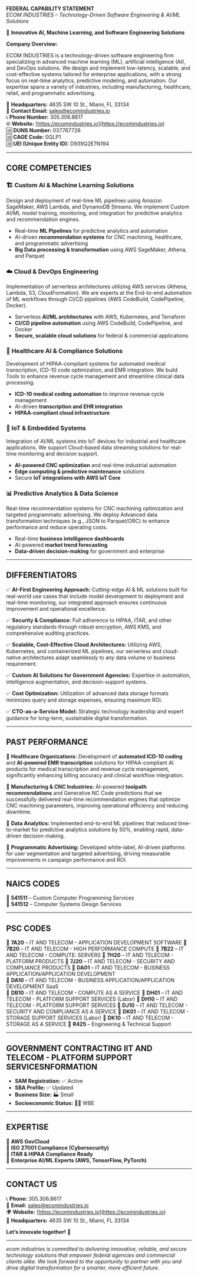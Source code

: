 **FEDERAL CAPABILITY STATEMENT**  
_ECOM INDUSTRIES – Technology-Driven Software Engineering & AI/ML Solutions_

🚀 **Innovative AI, Machine Learning, and Software Engineering Solutions**

**Company Overview:**

ECOM INDUSTRIES is a technology-driven software engineering firm specializing in advanced machine learning (ML), artificial intelligence (AI), and DevOps solutions. We design and implement low-latency, scalable, and cost-effective systems tailored for enterprise applications, with a strong focus on real-time analytics, predictive modeling, and automation. Our expertise spans a variety of industries, including manufacturing, healthcare, retail, and programmatic advertising.

📍 **Headquarters:** 4635 SW 10 St., Miami, FL 33134  
📧 **Contact Email:** sales@ecomindustries.io  
📞 **Phone Number:** 305.306.8617  
🌐 **Website:** [https://ecomindustries.io](https://ecomindustries.io)  
🆔 **DUNS Number:** 037767728  
🆔 **CAGE Code:** 0QLP1  
🆔 **UEI (Unique Entity ID):** D939Q2E7N194

---

## **CORE COMPETENCIES**

### 🏗️ **Custom AI & Machine Learning Solutions**

Design and deployment of real-time ML pipelines using Amazon SageMaker, AWS Lambda, and DynamoDB Streams. We implement Custom AI/ML model training, monitoring, and integration for predictive analytics and recommendation engines.

-   Real-time **ML Pipelines** for predictive analytics and automation
-   AI-driven **recommendation systems** for CNC machining, healthcare, and programmatic advertising
-   **Big Data processing & transformation** using AWS SageMaker, Athena, and Parquet

### ☁️ **Cloud & DevOps Engineering**

Implementation of serverless architectures utilizing AWS services (Athena, Lambda, S3, CloudFormation). We are experts at the End-to-end automation of ML workflows through CI/CD pipelines (AWS CodeBuild, CodePipeline, Docker).

-   Serverless **AI/ML architectures** with AWS, Kubernetes, and Terraform
-   **CI/CD pipeline automation** using AWS CodeBuild, CodePipeline, and Docker
-   **Secure, scalable cloud solutions** for federal & commercial applications

### 🏥 **Healthcare AI & Compliance Solutions**

Development of HIPAA-compliant systems for automated medical transcription, ICD-10 code optimization, and EMR integration. We build Tools to enhance revenue cycle management and streamline clinical data processing.

-   **ICD-10 medical coding automation** to improve revenue cycle management
-   AI-driven **transcription and EHR integration**
-   **HIPAA-compliant cloud infrastructure**

### 🔧 **IoT & Embedded Systems**

Integration of AI/ML systems into IoT devices for industrial and healthcare applications. We support Cloud-based data streaming solutions for real-time monitoring and decision support.

-   **AI-powered CNC optimization** and real-time industrial automation
-   **Edge computing & predictive maintenance** solutions
-   Secure **IoT integrations with AWS IoT Core**

### 📊 **Predictive Analytics & Data Science**

Real-time recommendation systems for CNC machining optimization and targeted programmatic advertising. We deploy Advanced data transformation techniques (e.g., JSON to Parquet/ORC) to enhance performance and reduce operating costs.

-   Real-time **business intelligence dashboards**
-   AI-powered **market trend forecasting**
-   **Data-driven decision-making** for government and enterprise

---

## **DIFFERENTIATORS**

✅ **AI-First Engineering Approach:** Cutting-edge AI & ML solutions built for real-world use cases that include model development to deployment and real-time monitoring, our integrated approach ensures continuous improvement and operational excellence.

✅ **Security & Compliance:** Full adherence to HIPAA, ITAR, and other regulatory standards through robust encryption, AWS KMS, and comprehensive auditing practices.

✅ **Scalable, Cost-Effective Cloud Architectures:** Utilizing AWS, Kubernetes, and containerized ML pipelines, our serverless and cloud-native architectures adapt seamlessly to any data volume or business requirement.

✅ **Custom AI Solutions for Government Agencies:** Expertise in automation, intelligence augmentation, and decision-support systems.

✅ **Cost Optimization:** Utilization of advanced data storage formats minimizes query and storage expenses, ensuring maximum ROI.

✅ **CTO-as-a-Service Model:** Strategic technology leadership and expert guidance for long-term, sustainable digital transformation.

---

## **PAST PERFORMANCE**

🔹 **Healthcare Organizations:** Development of **automated ICD-10 coding** and **AI-powered EMR transcription** solutions for HIPAA-compliant AI products for medical transcription and revenue cycle management, significantly enhancing billing accuracy and clinical workflow integration.

🔹 **Manufacturing & CNC Industries:** AI-powered **toolpath recommendations** and Generative NC Code predictions that we successfully delivered real-time recommendation engines that optimize CNC machining parameters, improving operational efficiency and reducing downtime.

🔹 **Data Analytics:** Implemented end-to-end ML pipelines that reduced time-to-market for predictive analytics solutions by 50%, enabling rapid, data-driven decision-making.

🔹 **Programmatic Advertising:** Developed white-label, AI-driven platforms for user segmentation and targeted advertising, driving measurable improvements in campaign performance and ROI.

---

## **NAICS CODES**

📌 **541511** – Custom Computer Programming Services  
📌 **541512** – Computer Systems Design Services

---

## **PSC CODES**

📌 **7A20** – IT AND TELECOM - APPLICATION DEVELOPMENT SOFTWARE
📌 **7B20** – IT AND TELECOM - HIGH PERFORMANCE COMPUTE
📌 **7B22** – IT AND TELECOM - COMPUTE: SERVERS
📌 **7H20** – IT AND TELECOM - PLATFORM PRODUCTS
📌 **7J20** – IT AND TELECOM - SECURITY AND COMPLIANCE PRODUCTS
📌 **DA01** – IT AND TELECOM - BUSINESS APPLICATION/APPLICATION DEVELOPMENT  
📌 **DA10** – IT AND TELECOM - BUSINESS APPLICATION/APPLICATION DEVELOPMENT SaaS  
📌 **DB10** – IT AND TELECOM - COMPUTE AS A SERVICE
📌 **DH01** – IT AND TELECOM - PLATFORM SUPPORT SERVICES (Labor)
📌 **DH10** – IT AND TELECOM - PLATFORM SUPPORT SERVICES
📌 **DJ10** – IT AND TELECOM - SECURITY AND COMPLIANCE AS A SERVICE
📌 **DK01** – IT AND TELECOM - STORAGE SUPPORT SERVICES (Labor)
📌 **DK10** – IT AND TELECOM - STORAGE AS A SERVICE
📌 **R425** – Engineering & Technical Support

---

## **GOVERNMENT CONTRACTING IIT AND TELECOM - PLATFORM SUPPORT SERVICESNFORMATION**

-   **SAM Registration:** ✅ Active
-   **SBA Profile:** ✅ Updated
-   **Business Size:** 🏭 Small
-   **Socioeconomic Status:** 👩‍💻 WBE

---

## **EXPERTISE**

📌 **AWS GovCloud**  
📌 **ISO 27001 Compliance (Cybersecurity)**  
📌 **ITAR & HIPAA Compliance Ready**  
📌 **Enterprise AI/ML Experts (AWS, TensorFlow, PyTorch)**

---

## **CONTACT US**

📞 **Phone:** 305.306.8617  
📧 **Email:** sales@ecomindustries.io  
🌍 **Website:** [https://ecomindustries.io](https://ecomindustries.io)  
📍 **Headquarters:** 4635 SW 10 St., Miami, FL 33134

**Let’s innovate together!** 🚀

---

_ecom industries is committed to delivering innovative, reliable, and secure technology solutions that empower federal agencies and commercial clients alike. We look forward to the opportunity to partner with you and drive digital transformation for a smarter, more efficient future._
